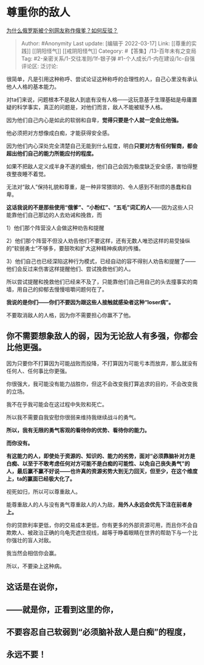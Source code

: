 # 尊重你的敌人
[为什么俄罗斯被个别网友称作俄爹？如何反驳？](https://www.zhihu.com/question/481658451/answer/2392573786)

> Author: #Anonymity
> Last update: [编辑于 2022-03-17]
> Link: [[尊重的实践]] [[阴阳怪气]] [[戒阴阳怪气]]
> Category: #【答集】/13-百年未有之变局
> Tag: #2-亲密关系/1-交往准则/1f-银子弹 #1-个人成长/1-内在建设/1c-自强
> 评论区:
> 泛讨论:

很简单，凡是引用这种称呼、尝试论证这种称呼的合理性的人，自己心里没有承认他人人格的基本能力。

对ta们来说，问题根本不是敌人到底有没有人格——这玩意基于生理基础是毋庸置疑的科学事实，真正的问题是，对他们而言，敌人不能被赋予人格。

因为他们自己内心是如此的软弱和自卑，**觉得只要是个人就一定会比他强。**

他必须把对方想像成白痴，才能获得安全感。

因为他们内心深处完全清楚自己无能到什么程度，明白**只要对方有任何智商，都会超出他们自己的能力所能应付的程度。**

如果不把敌人定义成半身不遂的蠕虫，他们自己会因为极度缺乏安全感，害怕得整夜整夜睡不着觉。

无法对“敌人”保持礼貌和尊重，是一种非常猥琐的、令人感到不耐烦的愚蠢和自卑。

**这话我说的不是那些使用“俄爹”、“小粉红”、“五毛”词汇的人**——因为这些人只能靠他们自己那边的人去劝诫和挽救，而

1）他们那个阵营没人会做这种劝告和提醒

2）他们那个阵营不但没人劝告他们不要这样，还有无数人唯恐这样的易受操纵的“软弱勇士”不够多，要鼓吹和扩大这种精神疾病的传播。

3）他们自己也已经深陷这种行为模式，已经自动的容不得别人劝告和提醒了——他们会反过来伤害这样提醒他们、尝试挽救他们的人。

所以尝试提醒和挽救他们已经来不及了，只能靠他们自己用自己的头去撞事实的南墙，用自己的抑郁去慢慢咀嚼问题何在了。

**我说的是你们——你们不要因为跟这些人接触就感染者这种“loser病”。**

不要取消敌人的人格，因为你不需要担心你赢不了他。

## 你不需要想象敌人的弱，因为无论敌人有多强，你都会比他更强。

因为只要你不打算因为可能战败而投降，不打算因为可能亏本而放弃，那么就没有任何人、任何事比你更强。

你很强大，我可能没有能力战胜你，但这不会改变我打算追求的目的，不会改变我的立场。

我不在乎我可能会在这过程中失败和死亡。

所以我不需要自我安慰你很弱来维持我继续战斗的勇气。

**所以，我有无限的勇气客观的看待你的优势、看待你的能力。**

**而你没有。**

**有这能力的人，即使处于资源的、知识的、能力的劣势，面对“必须靠脑补对方是白痴、以至于不敢考虑任何对方可能不是白痴的可能性、以免自己丧失勇气”的人，最后赢不赢不好说——也许真的资源劣势大到无力回天，但至少，在这个维度上，ta的赢面已经极大化了。**

视死如归，所以可以尊重敌人。

能尊重敌人的人与没有勇气尊重敌人的人为敌，**局外人永远会优先下注在前者身上。**

你的贷款利率更低，你的交易成本更低，你有更多的外部资源可用，而且你不会自欺欺人、被政治正确的乌龟壳遮住视线，越等于睁着眼睛在世界的帮助下与一个比你强壮的盲人对敌。

我当然会相信你会赢。

所以，不要染上这种病。

## **这话是在说你，**

## **——就是你，正看到这里的你，**

## **不要容忍自己软弱到“必须脑补敌人是白痴”的程度，**

## 永远不要！
